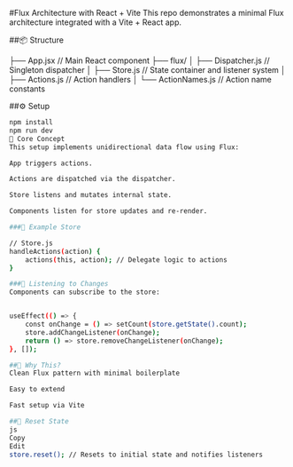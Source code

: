 #Flux Architecture with React + Vite
This repo demonstrates a minimal Flux architecture integrated with a Vite + React app.

##📦 Structure

├── App.jsx              // Main React component
├── flux/
│   ├── Dispatcher.js    // Singleton dispatcher
│   ├── Store.js         // State container and listener system
│   ├── Actions.js       // Action handlers
│   └── ActionNames.js   // Action name constants

##⚙️ Setup
```bash
npm install
npm run dev
🧠 Core Concept
This setup implements unidirectional data flow using Flux:

App triggers actions.

Actions are dispatched via the dispatcher.

Store listens and mutates internal state.

Components listen for store updates and re-render.

###🧱 Example Store

// Store.js
handleActions(action) {
    actions(this, action); // Delegate logic to actions
}

###🔁 Listening to Changes
Components can subscribe to the store:


useEffect(() => {
    const onChange = () => setCount(store.getState().count);
    store.addChangeListener(onChange);
    return () => store.removeChangeListener(onChange);
}, []);

##🚀 Why This?
Clean Flux pattern with minimal boilerplate

Easy to extend

Fast setup via Vite

##🧼 Reset State
js
Copy
Edit
store.reset(); // Resets to initial state and notifies listeners